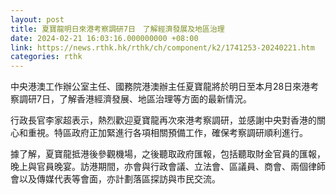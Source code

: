 ```yaml
---
layout: post
title: 夏寶龍明日來港考察調研7日　了解經濟發展及地區治理
date: 2024-02-21 16:03:16.000000000 +08:00
link: https://news.rthk.hk/rthk/ch/component/k2/1741253-20240221.htm
categories: rthk
---
```


中央港澳工作辦公室主任、國務院港澳辦主任夏寶龍將於明日至本月28日來港考察調研7日，了解香港經濟發展、地區治理等方面的最新情況。
 
行政長官李家超表示，熱烈歡迎夏寶龍再次來港考察調研，並感謝中央對香港的關心和重視。特區政府正加緊進行各項相關預備工作，確保考察調研順利進行。

據了解，夏寶龍抵港後參觀機場，之後聽取政府匯報，包括聽取財金官員的匯報，晚上與官員晚宴。訪港期間，亦會與行政會議、立法會、區議員、商會、兩個律師會以及傳媒代表等會面，亦計劃落區探訪與市民交流。
